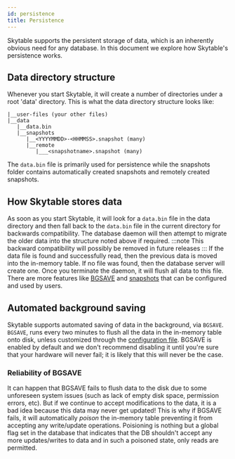 ```yaml
---
id: persistence
title: Persistence
---
```

Skytable supports the persistent storage of data, which is an inherently obvious need for any database. In this document we explore how Skytable's persistence works.

## Data directory structure

Whenever you start Skytable, it will create a number of directories under a root 'data' directory. This is what the
data directory structure looks like:
```
|__user-files (your other files)
|__data
   |__data.bin
   |__snapshots
      |__<YYYYMMDD>-<HHMMSS>.snapshot (many)
      |__remote
         |___<snapshotname>.snapshot (many)
```

The `data.bin` file is primarily used for persistence while the snapshots folder contains automatically created 
snapshots and remotely created snapshots.

## How Skytable stores data

As soon as you start Skytable, it will look for a `data.bin` file in the data directory and then fall back to the
`data.bin` file in the current directory for backwards compatibility. The database daemon will then attempt to 
migrate the older data into the structure noted above if required.
:::note
This backward compatibility will possibly be removed in future releases
:::
If the data file is found and successfully read, then the previous data is moved into the in-memory table. If no
file was found, then the database server will create one. Once you terminate the daemon, it will flush all data
to this file. There are more features like [BGSAVE](#automated-background-saving) and [snapshots](/snapshots) that
can be configured and used by users.


## Automated background saving

Skytable supports automated saving of data in the background, via `BGSAVE`. `BGSAVE`, runs every two minutes to flush all the data in the in-memory table onto disk, unless customized through the [configuration file](config-files/#an-example-configuration). BGSAVE is enabled by default and we don't recommend disabling it until you're sure that
your hardware will never fail; it is likely that this will never be the case.

### Reliability of BGSAVE

It can happen that BGSAVE fails to flush data to the disk due to some unforeseen system issues (such as lack of 
empty disk space, permission errors, etc). But if we continue to accept modifications to the data, it is a bad idea
because this data may never get updated! This is why if BGSAVE fails, it will automatically _poison_ the in-memory
table preventing it from accepting any write/update operations. Poisioning is nothing but a global flag set in the
database that indicates that the DB shouldn't accept any more updates/writes to data and in such a poisoned state,
only reads are permitted. 